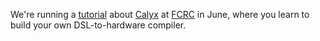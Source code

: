 We're running a [tutorial][] about [Calyx][] at [FCRC][] in June, where you learn to build your own DSL-to-hardware compiler.

[tutorial]: https://calyxir.org/tutorial/
[calyx]: https://calyxir.org
[fcrc]: https://fcrc.acm.org

